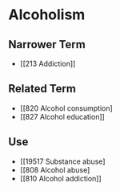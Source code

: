 # Alcoholism  

## Narrower Term

- [[213 Addiction]]  

## Related Term

- [[820 Alcohol consumption]
- [[827 Alcohol education]]  

## Use

- [[19517 Substance abuse]
- [[808 Alcohol abuse]
- [[810 Alcohol addiction]]  

